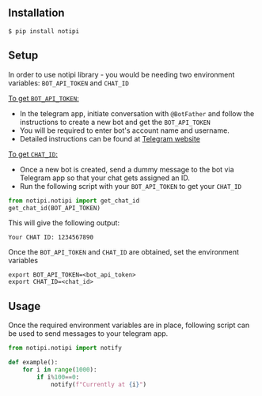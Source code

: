 ## Installation
    $ pip install notipi 

## Setup
In order to use notipi library - you would be needing two environment variables: `BOT_API_TOKEN` and `CHAT_ID`

<u>To get `BOT_API_TOKEN`:</u>

- In the telegram app, initiate conversation with `@BotFather` and follow the instructions to create a new bot and get the `BOT_API_TOKEN`<br>
- You will be required to enter bot's account name and username.
- Detailed instructions can be found at [Telegram website](https://core.telegram.org/bots/features#creating-a-new-bot:~:text=and%20managing%20bots.-,Creating%20a%20new%20bot,-Use%20the%20/newbot)

<u>To get `CHAT_ID`:</u>
- Once a new bot is created, send a dummy message to the bot via Telegram app so that your chat gets assigned an ID. <br>
- Run the following script with your `BOT_API_TOKEN` to get your `CHAT_ID`
```python
from notipi.notipi import get_chat_id
get_chat_id(BOT_API_TOKEN)
```

This will give the following output:
```
Your CHAT ID: 1234567890
```

Once the `BOT_API_TOKEN` and `CHAT_ID` are obtained, set the environment variables

    export BOT_API_TOKEN=<bot_api_token>
    export CHAT_ID=<chat_id>

## Usage

Once the required environment variables are in place, following script can be used to send messages to your telegram app.

```python
from notipi.notipi import notify

def example():
    for i in range(1000):
        if i%100==0:
            notify(f"Currently at {i}")
```